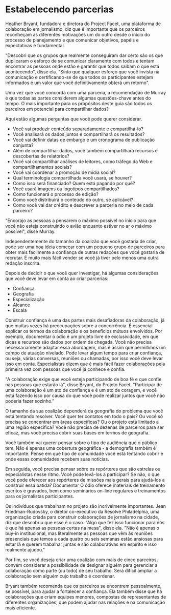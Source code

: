 # Estabelecendo parcerias

Heather Bryant, fundadora e diretora do Project Facet, uma plataforma de colaboração em jornalismo, diz que é importante que os parceiros reconheçam as diferentes motivações um do outro desde o início do processo de planejamento e que comunicar objetivos, papéis e expectativas é fundamental.

"Descobri que os grupos que realmente conseguiram dar certo são os que duplicaram o esforço de se comunicar claramente com todos e tentam encontrar as pessoas onde estão e garantir que todos saibam o que está acontecendo", disse ela. "Sinto que qualquer esforço que você invista na comunicação e certificando-se de que todos os participantes estejam informados é um valor que você definitivamente obterá um retorno".

Uma vez que você concorda com uma parceria, a recomendação de Murray é que todas as partes considerem algumas questões-chave antes do tempo. O mais importante para os propósitos deste guia são todos os parceiros em potencial para compartilhar dados?

Aqui estão algumas perguntas que você pode querer considerar.

* Você vai produzir conteúdo separadamente e compartilhá-lo?
* Você analisará os dados juntos e compartilhará os resultados?
* Você vai definir datas de embargo e um cronograma de publicação conjunta?
* Além de compartilhar dados, você também compartilhará recursos e descobertas de relatórios?
* Você vai compartilhar análises de leitores, como tráfego da Web e compartilhamentos sociais?
* Você vai coordenar a promoção de mídia social?
* Qual terminologia compartilhada você usará, se houver?
* Como isso será financiado? Quem está pagando por quê?
* Você usará imagens ou logotipos compartilhados?
* Como funcionará o processo de edição?
* Como você distribuirá o conteúdo do outro, se aplicável?
* Como você vai dar crédito e descrever a parceria no meio de cada parceiro?

"Encorajo as pessoas a pensarem o máximo possível no início para que você não esteja construindo o avião enquanto estiver no ar o máximo possível", disse Murray.

Independentemente do tamanho da coalizão que você gostaria de criar, pode ser uma boa ideia começar com um pequeno grupo de parceiros para obter mais facilmente a confiança de outras redações que você gostaria de recrutar. É muito mais fácil vender se você já tiver pelo menos uma outra redação inscrita.

Depois de decidir o que você quer investigar, há algumas considerações que você deve levar em conta ao criar parcerias:

* Confiança
* Geografia
* Especialização
* Alcance
* Escala

Construir confiança é uma das partes mais desafiadoras da colaboração, já que muitas vezes há preocupações sobre a concorrência. É essencial explicar os termos da colaboração e os benefícios mútuos envolvidos. Por exemplo, documentar o ódio é um projeto livre de exclusividade, em que dicas e recursos são dados por ordem de chegada. Você não precisa necessariamente adaptar essa abordagem, mas é assim que permitimos um campo de atuação nivelado. Pode levar algum tempo para criar confiança, ou seja, várias conversas, reuniões ou chamadas, por isso você deve levar isso em conta. Especialistas dizem que é mais fácil fazer colaborações pela primeira vez com pessoas que você já conhece e confia.

"A colaboração exige que você esteja participando de boa fé e que confie nas pessoas que estarão lá", disse Bryant, do Projeto Facet. "Participar de uma colaboração é um ato de confiança e é um ato de coragem, e você está fazendo isso por causa do que você pode realizar juntos que você não poderia fazer sozinho."

O tamanho da sua coalizão dependerá da geografia do problema que você está tentando resolver. Você quer ter contatos em todo o país? Ou você só precisa se concentrar em áreas específicas? Ou o projeto está limitado a uma região específica? Você não precisa de dezenas de parceiros para ser eficaz, mas você precisa cobrir suas bases em termos de geografia.

Você também vai querer pensar sobre o tipo de audiência que o público tem. Não é apenas uma cobertura geográfica - a demografia também é importante. Pense em que tipo de comunidade você está tentando cobrir e onde essas comunidades recebem suas notícias.

Em seguida, você precisa pensar sobre os repórteres que são estrelas ou especialistas nesse ritmo. Você pode levá-los a participar? Se não, o que você pode oferecer aos repórteres de missões mais gerais para ajudá-los a construir essa batida? Documentar O ódio oferece materiais de treinamento escritos e gravados, bem como seminários on-line regulares e treinamentos para os jornalistas participantes.

Os indivíduos que trabalham no projeto são incrivelmente importantes. Jean Friedman-Rudovsky, o diretor co-executivo da Resolve Philadelphia, uma organização criada para construir colaborações de jornalismo na cidade, diz que descobriu que esse é o caso. "Algo que fez isso funcionar para nós é que há apenas as pessoas certas na mesa", disse ela. "Não é apenas o buy-in institucional, mas literalmente as pessoas que vêm às reuniões presenciais que temos a cada quatro ou seis semanas estão ansiosas para estar lá e querem trabalhar juntas e são colaborativas em espírito e isso realmente ajudou."

Por fim, se você deseja criar uma coalizão com mais de cinco parceiros, convém considerar a possibilidade de designar alguém para gerenciar a colaboração como parte (ou todo) de seu trabalho. Será difícil ampliar a colaboração sem alguém cujo trabalho é coordenar.

Bryant também recomenda que os parceiros se encontrem pessoalmente, se possível, para ajudar a fortalecer a confiança. Ela também disse que há colaborações que criam equipes menores, compostas de representantes de diferentes organizações, que podem ajudar nas relações e na comunicação mais eficiente.

